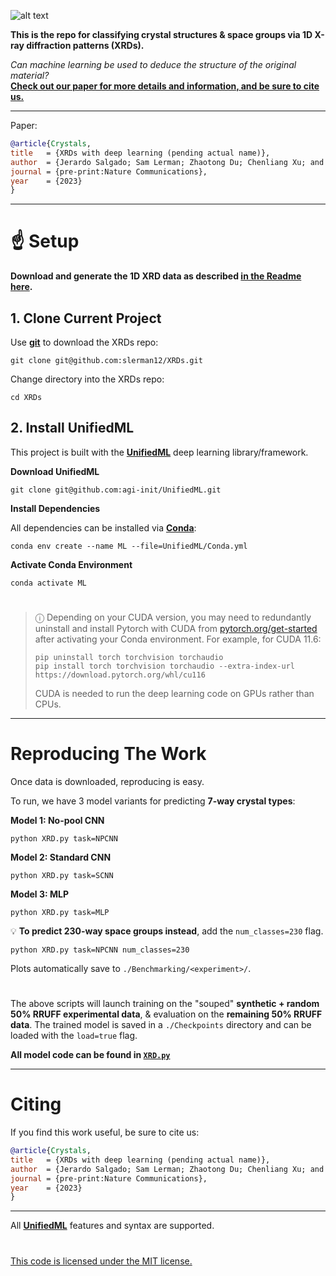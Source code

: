 ![alt text](https://i.imgur.com/0Qp4YOb.png)

**This is the repo for classifying crystal structures & space groups via 1D X-ray diffraction patterns (XRDs).**

*Can machine learning be used to deduce the structure of the original material?* </br>
**[Check out our paper for more details and information, and be sure to cite us.]()**
 
---

Paper:

```bibtex
@article{Crystals,
title   = {XRDs with deep learning (pending actual name)},
author  = {Jerardo Salgado; Sam Lerman; Zhaotong Du; Chenliang Xu; and Niaz Abdolrahim},
journal = {pre-print:Nature Communications},
year    = {2023}
}
```

---

# :point_up: Setup

**Download and generate the 1D XRD data as described [in the Readme here](Datasets/Generated).**

## 1. Clone Current Project

Use **[git](https://git-scm.com/book/en/v2/Getting-Started-Installing-Git)** to download the XRDs repo:

```console
git clone git@github.com:slerman12/XRDs.git
```

Change directory into the XRDs repo:

```console
cd XRDs
```

## 2. Install UnifiedML

This project is built with the **[UnifiedML](https://github.com/AGI-init/UnifiedML)** deep learning library/framework.

**Download UnifiedML**

```console
git clone git@github.com:agi-init/UnifiedML.git
```

**Install Dependencies**

All dependencies can be installed via **[Conda](https://docs.conda.io/en/latest/miniconda.html)**:

```console
conda env create --name ML --file=UnifiedML/Conda.yml
```

**Activate Conda Environment**

```console
conda activate ML
```

#

> &#9432; Depending on your CUDA version, you may need to redundantly uninstall and install Pytorch with CUDA from [pytorch.org/get-started](https://pytorch.org/get-started/locally/) after activating your Conda environment. For example, for CUDA 11.6:
> ```console
> pip uninstall torch torchvision torchaudio
> pip install torch torchvision torchaudio --extra-index-url https://download.pytorch.org/whl/cu116
> ```
> CUDA is needed to run the deep learning code on GPUs rather than CPUs.

[//]: # (${\text{\color{green}✓}}$ **Done** )

---

# Reproducing The Work

Once data is downloaded, reproducing is easy.

[//]: # (<summary><h1 style="display: inline-block;">Reproducing paper</h1></summary>)

To run, we have 3 model variants for predicting **7-way crystal types**:

**Model 1: No-pool CNN**

```console
python XRD.py task=NPCNN
```

**Model 2: Standard CNN**

```console
python XRD.py task=SCNN
```

**Model 3: MLP**

```console
python XRD.py task=MLP
```

:bulb: **To predict 230-way space groups instead**, add the ```num_classes=230``` flag.

```console
python XRD.py task=NPCNN num_classes=230
```

Plots automatically save to ```./Benchmarking/<experiment>/```.

#

The above scripts will launch training on the "souped" **synthetic + random 50% RRUFF experimental data**, & evaluation on the **remaining 50% RRUFF data**. The trained model is saved in a ```./Checkpoints``` directory and can be loaded with the ```load=true``` flag.

**All model code can be found in [```XRD.py```](XRD.py)**

---

# Citing

If you find this work useful, be sure to cite us:

```bibtex
@article{Crystals,
title   = {XRDs with deep learning (pending actual name)},
author  = {Jerardo Salgado; Sam Lerman; Zhaotong Du; Chenliang Xu; and Niaz Abdolrahim},
journal = {pre-print:Nature Communications},
year    = {2023}
}
```

---

All **[UnifiedML](https://github.com/AGI-init/UnifiedML)** features and syntax are supported.

#

[This code is licensed under the MIT license.](MIT_LICENSE)